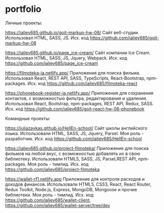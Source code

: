 # portfolio
Личные проекты:

https://ialiev685.github.io/goit-markup-hw-08/ Сайт веб-студии. Использовал HTML, SASS, JS. Исх. код https://github.com/ialiev685/goit-markup-hw-08

https://ialiev685.github.io/page_ice-cream/ Сайт компании Ice Cream. Использовал HTML, SASS, JS, Jquery, Webpack. Исх. код https://github.com/ialiev685/page_ice-cream

https://filmoteka-ia.netlify.app/ Приложения для поиска фильма. Использовал React, REST API, SASS, TypeScripts, React-Bootstrap, npm-packages.  Исх. код https://github.com/ialiev685/filmoteka-react

https://phonebook-register-ia.netlify.app/ Приложения для сохранения контактов, с возможностью фильтра, редактирования и
удаления. Использовал React, Bootstrap, npm-packages, REST API, Redux, SASS.  Исх. код https://github.com/ialiev685/goit-react-hw-08-phonebook


Командные проекты:

https://juliazaykas.github.io/HellEn-school/ Сайт школы английского языка. Использовали HTML, SASS, JS, Jquery, Parsel. 
Моя роль - разработчик.  Исх. код https://github.com/ialiev685/HellEn-school

https://ialiev685.github.io/project-filmoteka/ Приложение для поиска фильмов на любой вкус, с возможностью добавлять их в свою
библиотеку. Использовали HTML5, SASS, JS, Parsel,REST API, npm-packages. Моя роль - тимлид.  Исх. код https://github.com/ialiev685/project-filmoteka

https://wallet-rf1.netlify.app Приложение для контроля расходов и доходов финансов. Использовали HTML5, CSS3, React, React Router, Redux Toolkit, Node.js, Express, MongoDB, Mongoose и прочие библиотеки. Моя роль - тимлид.
Исх. код  https://github.com/ialiev685/wallet-client, https://github.com/ialiev685/wallet-server/tree/dev
